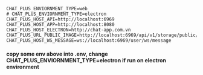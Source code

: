 ```
CHAT_PLUS_ENVIORNMENT_TYPE=web
# CHAT_PLUS_ENVIORNMENT_TYPE=electron
CHAT_PLUS_HOST_API=http://localhost:6969
CHAT_PLUS_HOST_APP=http://localhost:8080
CHAT_PLUS_HOST_ELECTRON=http://chat-app.com.vn
CHAT_PLUS_URL_PUBLIC_IMAGE=http://localhost:6969/api/v1/storage/public/image
CHAT_PLUS_HOST_WS_MESSAGE=ws://localhost:6969/user/ws/message
```

#### copy some env above into .env, change CHAT_PLUS_ENVIORNMENT_TYPE=electron if run on electron environment

